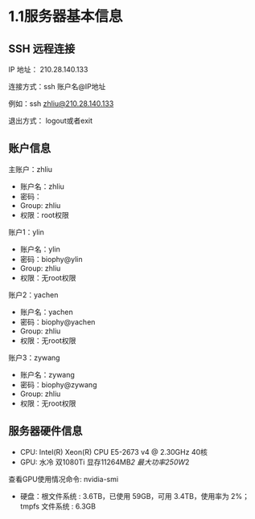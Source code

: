 # 1.1服务器基本信息

## SSH 远程连接
IP 地址： 210.28.140.133 

连接方式：ssh 账户名@IP地址

例如：ssh zhliu@210.28.140.133

退出方式： logout或者exit

## 账户信息
主账户：zhliu

- 账户名：zhliu 
- 密码：
- Group: zhliu 
- 权限：root权限

账户1：ylin

- 账户名：ylin 
- 密码：biophy@ylin
- Group: zhliu 
- 权限：无root权限

账户2：yachen

- 账户名：yachen
- 密码：biophy@yachen
- Group: zhliu 
- 权限：无root权限

账户3：zywang

- 账户名：zywang
- 密码：biophy@zywang
- Group: zhliu 
- 权限：无root权限

## 服务器硬件信息
- CPU: Intel(R) Xeon(R) CPU E5-2673 v4 @ 2.30GHz 40核 
- GPU: 水冷 双1080Ti 显存11264MB*2 最大功率250W*2

查看GPU使用情况命令: nvidia-smi

- 硬盘：根文件系统 : 3.6TB，已使用 59GB，可用 3.4TB，使用率为 2%；tmpfs 文件系统 : 6.3GB